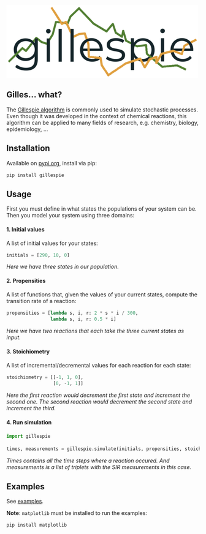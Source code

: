 ![gillespie](gillespie.png)

## Gilles... what?

The [Gillespie algorithm](https://en.wikipedia.org/wiki/Gillespie_algorithm) is commonly used to simulate stochastic
processes. Even though it was developed in the context of chemical reactions, this algorithm can be applied to many
fields of research, e.g. chemistry, biology, epidemiology, ...

## Installation

Available on [pypi.org](https://pypi.org/project/gillespie/), install via pip:

```bash
pip install gillespie
```

## Usage

First you must define in what states the populations of your system can be. Then you model your system using three
domains:

#### 1. Initial values

A list of initial values for your states:

```python
initials = [290, 10, 0]
```

*Here we have three states in our population.*

#### 2. Propensities

A list of functions that, given the values of your current states, compute the transition rate of a reaction:

```python
propensities = [lambda s, i, r: 2 * s * i / 300,
                lambda s, i, r: 0.5 * i]
```

*Here we have two reactions that each take the three current states as input.*

#### 3. Stoichiometry

A list of incremental/decremental values for each reaction for each state:

```python
stoichiometry = [[-1, 1, 0],
                 [0, -1, 1]]
```

*Here the first reaction would decrement the first state and increment the second one. The second reaction would
decrement the second state and increment the third.*

#### 4. Run simulation

```python
import gillespie

times, measurements = gillespie.simulate(initials, propensities, stoichiometry, duration=15)
```

*Times contains all the time steps where a reaction occured. And measurements is a list of triplets with the SIR measurements in this case.*

## Examples

See [examples](examples).

**Note**: `matplotlib` must be installed to run the examples:

```bash
pip install matplotlib
```
